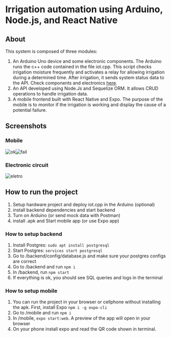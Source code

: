 <h1>Irrigation automation using Arduino, Node.js, and React Native</h1>

<h2>About</h2>
This system is composed of three modules:

1. An Arduino Uno device and some electronic components. The Arduino runs the c++ code contained in the file iot.cpp. This script checks irrigation moisture frequently and activates a relay for allowing irrigation during a determined time. After irrigation, it sends system status data to the API. Check components and electronics <a href='https://www.circuito.io/app?components=9442,9590,9591,11021,13322,13678,3061987'>here</a>.
2. An API developed using Node.Js and Sequelize ORM. It allows CRUD operations to handle irrigation data.
3. A mobile frontend built with React Native and Expo. The purpose of the mobile is to monitor if the irrigation is working and display the cause of a potential failure.

<h2>Screenshots</h2>
<h3>Mobile</h3>

![ok](https://user-images.githubusercontent.com/47046552/166389949-7eec0d3f-d7c9-4ee9-89b3-79634f034833.png)![fail](https://user-images.githubusercontent.com/47046552/166390902-15d63c71-7b0a-48bc-8181-4b851aac9ff4.png)

<h3>Electronic circuit</h3>

![eletro](https://user-images.githubusercontent.com/47046552/166392074-3f4fc725-3e38-48ad-be42-0b538b0c9bf4.png)

<h2>How to run the project</h2>

1. Setup hardware project and deploy iot.cpp in the Arduino (optional)
2. install backend dependencies and start backend
3. Turn on Arduino (or send mock data with Postman)
4. install .apk and Start mobile app (or use Expo app)

<h3>How to setup backend</h3>

1. Install Postgres: `sudo apt install postgresql`
2. Start Postgres: `services start postgresql`
3. Go to /backend/config/database.js and make sure your postgres configs are correct
4. Go to /backend and run `npm i`
5. In /backend, run `npm start`
6. If everything is ok, you should see SQL queries and logs in the terminal

<h3>How to setup mobile</h3>

1. You can run the project in your browser or cellphone without installing the apk. First, install Expo `npm i -g expo-cli`
2. Go to /mobile and run `npm i`
3. In /mobile, `expo start:web`. A preview of the app will open in your browser
4. On your phone install expo and read the QR code shown in terminal.
